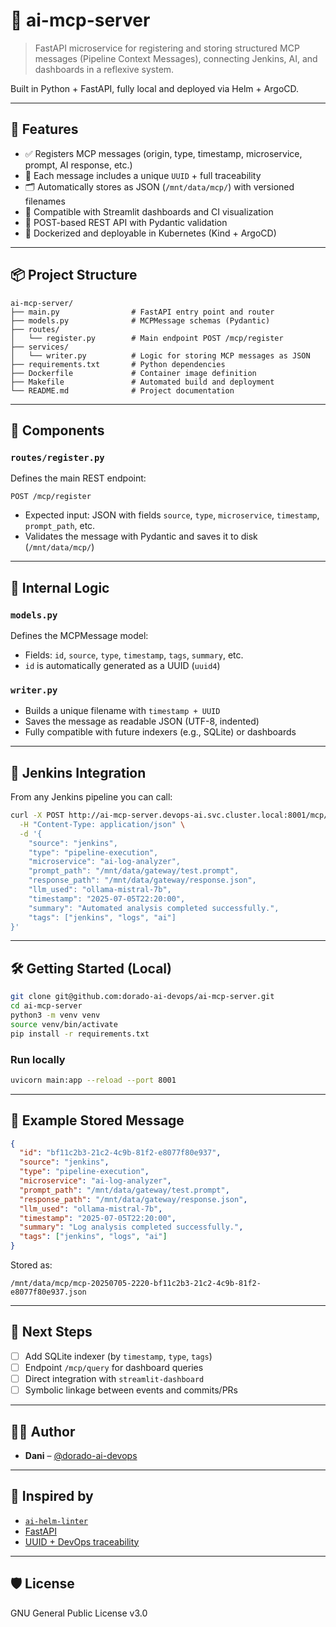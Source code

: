 # 🧠 ai-mcp-server

> FastAPI microservice for registering and storing structured MCP messages (Pipeline Context Messages), connecting Jenkins, AI, and dashboards in a reflexive system.

Built in Python + FastAPI, fully local and deployed via Helm + ArgoCD.

---

## 🚀 Features

- ✅ Registers MCP messages (origin, type, timestamp, microservice, prompt, AI response, etc.)
- 🧠 Each message includes a unique `UUID` + full traceability
- 🗂️ Automatically stores as JSON (`/mnt/data/mcp/`) with versioned filenames
- 📁 Compatible with Streamlit dashboards and CI visualization
- 🧩 POST-based REST API with Pydantic validation
- 🐳 Dockerized and deployable in Kubernetes (Kind + ArgoCD)

---

## 📦 Project Structure

```
ai-mcp-server/
├── main.py                # FastAPI entry point and router
├── models.py              # MCPMessage schemas (Pydantic)
├── routes/
│   └── register.py        # Main endpoint POST /mcp/register
├── services/
│   └── writer.py          # Logic for storing MCP messages as JSON
├── requirements.txt       # Python dependencies
├── Dockerfile             # Container image definition
├── Makefile               # Automated build and deployment
└── README.md              # Project documentation
```

---

## 🧩 Components

### `routes/register.py`

Defines the main REST endpoint:

```
POST /mcp/register
```

- Expected input: JSON with fields `source`, `type`, `microservice`, `timestamp`, `prompt_path`, etc.
- Validates the message with Pydantic and saves it to disk (`/mnt/data/mcp/`)

---

## 🧠 Internal Logic

### `models.py`

Defines the MCPMessage model:

- Fields: `id`, `source`, `type`, `timestamp`, `tags`, `summary`, etc.
- `id` is automatically generated as a UUID (`uuid4`)

### `writer.py`

- Builds a unique filename with `timestamp + UUID`
- Saves the message as readable JSON (UTF-8, indented)
- Fully compatible with future indexers (e.g., SQLite) or dashboards

---

## 🔁 Jenkins Integration

From any Jenkins pipeline you can call:

```bash
curl -X POST http://ai-mcp-server.devops-ai.svc.cluster.local:8001/mcp/register \
  -H "Content-Type: application/json" \
  -d '{
    "source": "jenkins",
    "type": "pipeline-execution",
    "microservice": "ai-log-analyzer",
    "prompt_path": "/mnt/data/gateway/test.prompt",
    "response_path": "/mnt/data/gateway/response.json",
    "llm_used": "ollama-mistral-7b",
    "timestamp": "2025-07-05T22:20:00",
    "summary": "Automated analysis completed successfully.",
    "tags": ["jenkins", "logs", "ai"]
}'
```

---

## 🛠️ Getting Started (Local)

```bash
git clone git@github.com:dorado-ai-devops/ai-mcp-server.git
cd ai-mcp-server
python3 -m venv venv
source venv/bin/activate
pip install -r requirements.txt
```

### Run locally

```bash
uvicorn main:app --reload --port 8001
```

---

## 💾 Example Stored Message

```json
{
  "id": "bf11c2b3-21c2-4c9b-81f2-e8077f80e937",
  "source": "jenkins",
  "type": "pipeline-execution",
  "microservice": "ai-log-analyzer",
  "prompt_path": "/mnt/data/gateway/test.prompt",
  "response_path": "/mnt/data/gateway/response.json",
  "llm_used": "ollama-mistral-7b",
  "timestamp": "2025-07-05T22:20:00",
  "summary": "Log analysis completed successfully.",
  "tags": ["jenkins", "logs", "ai"]
}
```

Stored as:

```
/mnt/data/mcp/mcp-20250705-2220-bf11c2b3-21c2-4c9b-81f2-e8077f80e937.json
```

---

## 🔮 Next Steps

- [ ] Add SQLite indexer (by `timestamp`, `type`, `tags`)
- [ ] Endpoint `/mcp/query` for dashboard queries
- [ ] Direct integration with `streamlit-dashboard`
- [ ] Symbolic linkage between events and commits/PRs

---

## 👨‍💻 Author

- **Dani** – [@dorado-ai-devops](https://github.com/dorado-ai-devops)

---

## 🧠 Inspired by

- [`ai-helm-linter`](https://github.com/dorado-ai-devops/ai-helm-linter)
- [FastAPI](https://fastapi.tiangolo.com)
- [UUID + DevOps traceability](https://12factor.net/)

---

## 🛡 License

GNU General Public License v3.0
